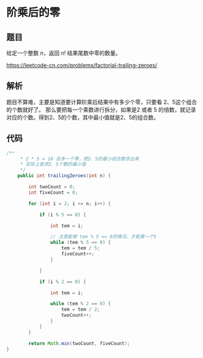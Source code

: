 # 阶乘后的零



## 题目

给定一个整数 *n*，返回 *n*! 结果尾数中零的数量。

https://leetcode-cn.com/problems/factorial-trailing-zeroes/





## 解析

题目不算难，主要是知道要计算阶乘后结果中有多少个零，只要看 2、5这个组合的个数就好了。 那么要把每一个乘数进行拆分，如果是2 或者 5 的倍数，就记录对应的个数。得到2、5的个数，其中最小值就是2、5的组合数。



## 代码

```java
/**
     * 2 * 5 = 10 会多一个零，把2、5的最小组合数求出来
     * 实际上是求2、5个数的最小值
     */
    public int trailingZeroes(int n) {

        int twoCount = 0;
        int fiveCount = 0;

        for (int i = 2; i <= n; i++) {

            if (i % 5 == 0) {

                int tem = i;

                // 注意能够 tem % 5 == 0的情况，才能算一个5
                while (tem % 5 == 0) {
                    tem = tem / 5;
                    fiveCount++;
                }

            }

            if (i % 2 == 0) {

                int tem = i;

                while (tem % 2 == 0) {
                    tem = tem / 2;
                    twoCount++;
                }
            }
        }

        return Math.min(twoCount, fiveCount);
}
```

